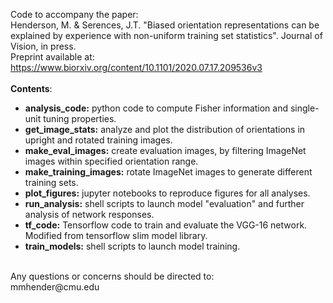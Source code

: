 Code to accompany the paper:<br />
Henderson, M. & Serences, J.T. "Biased orientation representations can be explained by experience with non-uniform training set statistics". Journal of Vision, in press.<br />
Preprint available at:
https://www.biorxiv.org/content/10.1101/2020.07.17.209536v3
<br /><br />
**Contents**:<br />
- **analysis_code:** python code to compute Fisher information and single-unit tuning properties.
- **get_image_stats:** analyze and plot the distribution of orientations in upright and rotated training images.  
- **make_eval_images:** create evaluation images, by filtering ImageNet images within specified orientation range.
- **make_training_images:** rotate ImageNet images to generate different training sets. 
- **plot_figures:** jupyter notebooks to reproduce figures for all analyses.
- **run_analysis:** shell scripts to launch model "evaluation" and further analysis of network responses.
- **tf_code:** Tensorflow code to train and evaluate the VGG-16 network. Modified from tensorflow slim model library. 
- **train_models:** shell scripts to launch model training.
<br />
Any questions or concerns should be directed to:<br />
mmhender@cmu.edu
